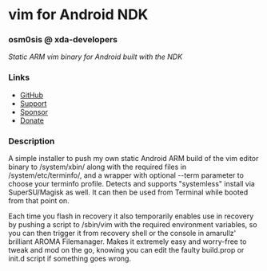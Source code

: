 # vim for Android NDK
### osm0sis @ xda-developers
*Static ARM vim binary for Android built with the NDK*

### Links
* [GitHub](https://github.com/Magisk-Modules-Repo/vim-Installer)
* [Support](https://forum.xda-developers.com/showthread.php?t=2239421)
* [Sponsor](https://github.com/sponsors/osm0sis)
* [Donate](https://forum.xda-developers.com/donatetome.php?u=4544860)

### Description
A simple installer to push my own static Android ARM build of the vim editor binary to /system/xbin/ along with the required files in /system/etc/terminfo/, and a wrapper with optional --term parameter to choose your terminfo profile. Detects and supports "systemless" install via SuperSU/Magisk as well. It can then be used from Terminal while booted from that point on.

Each time you flash in recovery it also temporarily enables use in recovery by pushing a script to /sbin/vim with the required environment variables, so you can then trigger it from recovery shell or the console in amarullz' brilliant AROMA Filemanager. Makes it extremely easy and worry-free to tweak and mod on the go, knowing you can edit the faulty build.prop or init.d script if something goes wrong.
